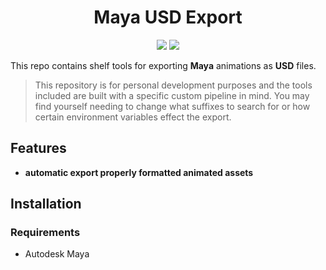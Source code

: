 <h1 align="center">Maya USD Export</h1>
<p align="center"}>
  <img src="https://img.shields.io/badge/Maya-37A5CC?style=for-the-badge&logo=autodeskmaya&logoColor=white">
  <img src="https://img.shields.io/badge/Python-FFD43B?style=for-the-badge&logo=python&logoColor=blue">
</p>

This repo contains shelf tools for exporting **Maya** animations as **USD** files.
> This repository is for personal development purposes and the tools included are built with a specific custom pipeline in mind.
> You may find yourself needing to change what suffixes to search for or how certain environment variables effect the export.

## Features
- **automatic export properly formatted animated assets**

## Installation
### Requirements
- Autodesk Maya
